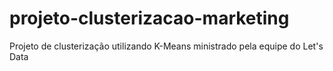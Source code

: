 # projeto-clusterizacao-marketing
 Projeto de clusterização utilizando K-Means ministrado pela equipe do Let's Data

